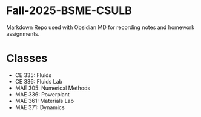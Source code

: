 # Fall-2025-BSME-CSULB
Markdown Repo used with Obsidian MD for recording notes and homework assignments. 

# Classes
- CE 335: Fluids
- CE 336: Fluids Lab
- MAE 305: Numerical Methods
- MAE 336: Powerplant
- MAE 361: Materials Lab
- MAE 371: Dynamics
